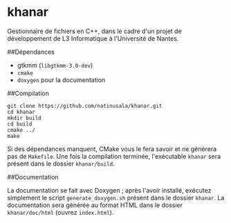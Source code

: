 # khanar

Gestionnaire de fichiers en C++, dans le cadre d'un projet de développement de L3 Informatique à l'Université de Nantes.

##Dépendances

 * gtkmm (`libgtkmm-3.0-dev`)
 * `cmake`
 * `doxygen` pour la documentation

##Compilation
```
git clone https://github.com/natinusala/khanar.git
cd khanar
mkdir build
cd build
cmake ../
make
```

Si des dépendances manquent, CMake vous le fera savoir et ne génèrera pas de `Makefile`. Une fois la compilation terminée, l'exécutable `khanar` sera présent dans le dossier `khanar/build`.

##Documentation

La documentation se fait avec Doxygen ; après l'avoir installé, exécutez simplement le script `generate_doxygen.sh` présent dans le dossier `khanar`. La documentation sera générée au format HTML dans le dossier `khanar/doc/html` (ouvrez `index.html`).
